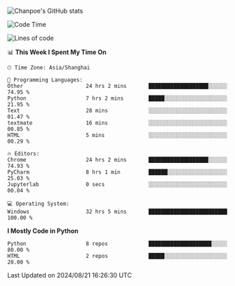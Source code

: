 ![Chanpoe's GitHub stats](https://github-readme-stats.vercel.app/api?username=Chanpoe&show_icons=true&count_private=true&theme=cobalt)

<!--START_SECTION:waka-->
![Code Time](http://img.shields.io/badge/Code%20Time-63%20hrs%2047%20mins-blue)

![Lines of code](https://img.shields.io/badge/From%20Hello%20World%20I%27ve%20Written-1.6%20million%20lines%20of%20code-blue)

📊 **This Week I Spent My Time On** 

```text
🕑︎ Time Zone: Asia/Shanghai

💬 Programming Languages: 
Other                    24 hrs 2 mins       ███████████████████░░░░░░   74.95 % 
Python                   7 hrs 2 mins        █████░░░░░░░░░░░░░░░░░░░░   21.95 % 
Text                     28 mins             ░░░░░░░░░░░░░░░░░░░░░░░░░   01.47 % 
textmate                 16 mins             ░░░░░░░░░░░░░░░░░░░░░░░░░   00.85 % 
HTML                     5 mins              ░░░░░░░░░░░░░░░░░░░░░░░░░   00.29 % 

🔥 Editors: 
Chrome                   24 hrs 2 mins       ███████████████████░░░░░░   74.93 % 
PyCharm                  8 hrs 1 min         ██████░░░░░░░░░░░░░░░░░░░   25.03 % 
Jupyterlab               0 secs              ░░░░░░░░░░░░░░░░░░░░░░░░░   00.04 % 

💻 Operating System: 
Windows                  32 hrs 5 mins       █████████████████████████   100.00 % 
```

**I Mostly Code in Python** 

```text
Python                   8 repos             ████████████████████░░░░░   80.00 % 
HTML                     2 repos             █████░░░░░░░░░░░░░░░░░░░░   20.00 % 
```




 Last Updated on 2024/08/21 16:26:30 UTC
<!--END_SECTION:waka-->
